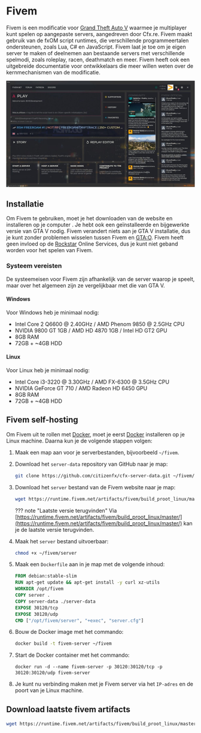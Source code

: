 # Fivem

Fivem is een modificatie voor [Grand Theft Auto V](windows/games/gta5.md) waarmee je multiplayer kunt spelen op aangepaste servers, aangedreven door Cfx.re. Fivem maakt gebruik van de fxOM script runtimes, die verschillende programmeertalen ondersteunen, zoals Lua, C# en JavaScript. Fivem laat je toe om je eigen server te maken of deelnemen aan bestaande servers met verschillende spelmodi, zoals roleplay, racen, deathmatch en meer. Fivem heeft ook een uitgebreide documentatie voor ontwikkelaars die meer willen weten over de kernmechanismen van de modificatie.

![Fivem interface screenshot](_assets/images/screenshots/fivem_interface.jpg)

## Installatie
Om Fivem te gebruiken, moet je het downloaden van de website en installeren op je computer . Je hebt ook een geïnstalleerde en bijgewerkte versie van GTA V nodig. Fivem verandert niets aan je GTA V installatie, dus je kunt zonder problemen wisselen tussen Fivem en [GTA:O](windows/games/gta5.md#gta-online). Fivem heeft geen invloed op de [Rockstar](windows/games/gta5.md#rockstar) Online Services, dus je kunt niet geband worden voor het spelen van Fivem.

### Systeem vereisten
De systeemeisen voor Fivem zijn afhankelijk van de server waarop je speelt, maar over het algemeen zijn ze vergelijkbaar met die van GTA V.

#### Windows
Voor Windows heb je minimaal nodig:
- Intel Core 2 Q6600 @ 2.40GHz / AMD Phenom 9850 @ 2.5GHz CPU
- NVIDIA 9800 GT 1GB / AMD HD 4870 1GB / Intel HD GT2 GPU
- 8GB RAM
- 72GB + ~4GB HDD

#### Linux
Voor Linux heb je minimaal nodig:
- Intel Core i3-3220 @ 3.30GHz / AMD FX-6300 @ 3.5GHz CPU
- NVIDIA GeForce GT 710 / AMD Radeon HD 6450 GPU
- 8GB RAM
- 72GB + ~4GB HDD

## Fivem self-hosting

Om Fivem uit te rollen met [Docker](container/docker/docker.md), moet je eerst [Docker](container/docker/docker.md#installation) installeren op je Linux machine. Daarna kun je de volgende stappen volgen:

1. Maak een map aan voor je serverbestanden, bijvoorbeeld `~/fivem`.
2. Download het `server-data` repository van GitHub naar je map:
    ```sh
    git clone https://github.com/citizenfx/cfx-server-data.git ~/fivem/server-data
    ```
3. Download het `server` bestand van de Fivem website naar je map:

    ```bash
    wget https://runtime.fivem.net/artifacts/fivem/build_proot_linux/master/439-xxxxxxxxxxxxxxxxxxxxxxxxxxxxxxxxxxxxxxxx/server -O ~/fivem/server
    ```

    ??? note "Laatste versie terugvinden"
        Via [https://runtime.fivem.net/artifacts/fivem/build_proot_linux/master/](https://runtime.fivem.net/artifacts/fivem/build_proot_linux/master/) kan je de laatste versie terugvinden.

4. Maak het `server` bestand uitvoerbaar:

    ```bash
    chmod +x ~/fivem/server
    ```

5. Maak een `Dockerfile` aan in je map met de volgende inhoud:

    ```dockerfile
    FROM debian:stable-slim
    RUN apt-get update && apt-get install -y curl xz-utils
    WORKDIR /opt/fivem
    COPY server .
    COPY server-data ./server-data
    EXPOSE 30120/tcp
    EXPOSE 30120/udp
    CMD ["/opt/fivem/server", "+exec", "server.cfg"]
    ```

6. Bouw de Docker image met het commando:

    ```bash
    docker build -t fivem-server ~/fivem
    ```

7. Start de Docker container met het commando:
    ```bassh
    docker run -d --name fivem-server -p 30120:30120/tcp -p 30120:30120/udp fivem-server
    ```

8. Je kunt nu verbinding maken met je Fivem server via het `IP-adres` en de poort van je Linux machine.



## Download laatste fivem artifacts

```bash
wget https://runtime.fivem.net/artifacts/fivem/build_proot_linux/master/5878-a5c270439ddb3bbb1fc4e7d02cb5593be84a9b89/fx.tar.xz && tar -xf fx.tar.xz --strip-components=1 --exclude alpine/dev --exclude alpine/proc --exclude alpine/run --exclude alpine/sys && rm fx.tar.xz
```
